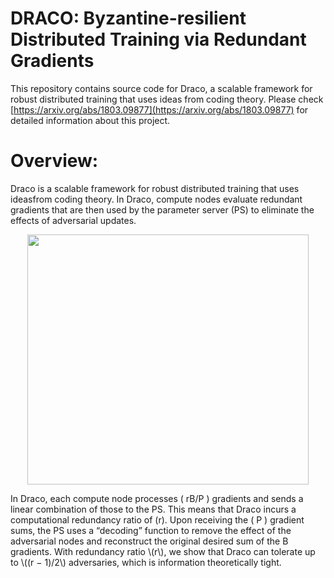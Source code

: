 # DRACO: Byzantine-resilient Distributed Training via Redundant Gradients
This repository contains source code for Draco, a scalable framework for robust distributed training that uses ideas from coding theory. Please check [https://arxiv.org/abs/1803.09877](https://arxiv.org/abs/1803.09877) for detailed information about this project.

# Overview:
Draco is a scalable framework for robust distributed training that uses ideasfrom coding theory. In Draco, compute nodes evaluate redundant gradients that are then used by the parameter server (PS) to eliminate the effects of adversarial updates.

<div align="center"><img src="https://github.com/hwang595/Draco/blob/master/images/Draco.jpg" height="400" width="450" ></div>

In Draco, each compute node processes \( rB/P \) gradients and sends a linear combination of those to the PS. This means that Draco incurs a computational redundancy ratio of \(r\). Upon receiving the \( P \) gradient sums, the PS uses a “decoding” function to remove the effect of the adversarial nodes and reconstruct the original desired sum of the B gradients. With redundancy ratio \\(r\\), we show that Draco can tolerate up to \\((r − 1)/2\\) adversaries, which is information theoretically tight. 
